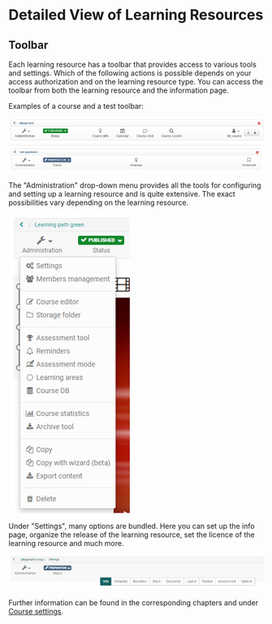 #  Detailed View of Learning Resources

## Toolbar

Each learning resource has a toolbar that provides access to various tools and
settings. Which of the following actions is possible depends on your access
authorization and on the learning resource type. You can access the toolbar
from both the learning resource and the information page.

Examples of a course and a test toolbar:

![Toolbar course](assets/administration_toolbar.png)
![Toolbar test](assets/administration_test.png)

The "Administration" drop-down menu provides all the tools for configuring and
setting up a learning resource and is quite extensive. The exact possibilities vary depending on the learning resource.

![administration menues](assets/Administration161.png)

Under "Settings", many options are bundled.
Here you can set up the info page, organize the release of the
learning resource, set the licence of the learning resource and much more.
  

![](assets/Einstellungen18_en.png)

Further information can be found in the corresponding chapters and under
[Course settings](../learningresources/Course_Settings.md).

  


